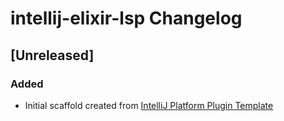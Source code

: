 <!-- Keep a Changelog guide -> https://keepachangelog.com -->

# intellij-elixir-lsp Changelog

## [Unreleased]
### Added
- Initial scaffold created from [IntelliJ Platform Plugin Template](https://github.com/JetBrains/intellij-platform-plugin-template)
